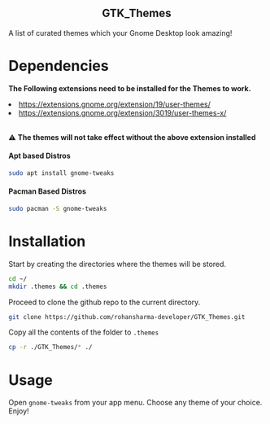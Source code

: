 <h2 align="center">GTK_Themes</h2>
A list of curated themes which your Gnome Desktop look amazing!

# Dependencies
<b>The Following extensions need to be installed for the Themes to work.</b>
<li><a href="https://extensions.gnome.org/extension/19/user-themes/">https://extensions.gnome.org/extension/19/user-themes/</a></li>
<li><a href="https://extensions.gnome.org/extension/3019/user-themes-x/">https://extensions.gnome.org/extension/3019/user-themes-x/</a></li>
<br>

:warning: **The themes will not take effect without the above extension installed**
 <h4>Apt based Distros</h4>
 
``` bash
sudo apt install gnome-tweaks
```
<h4>Pacman Based Distros</h4>

``` bash
sudo pacman -S gnome-tweaks
```

# Installation
Start by creating the directories where the themes will be stored.
``` bash
cd ~/
mkdir .themes && cd .themes
```
Proceed to clone the github repo to the current directory.
``` bash
git clone https://github.com/rohansharma-developer/GTK_Themes.git
```
Copy all the contents of the folder to `.themes`
``` bash
cp -r ./GTK_Themes/* ./
```
# Usage
Open `gnome-tweaks` from your app menu. Choose any theme of your choice. Enjoy!



